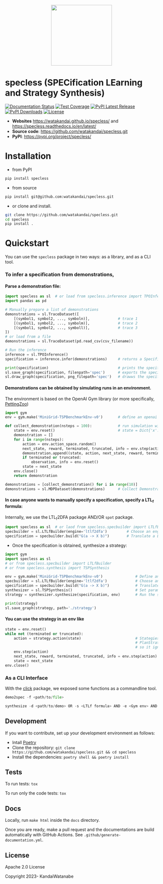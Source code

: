 
<p align="center">
    <img src="https://github.com/watakandai/specless/assets/11141442/315fc857-aa58-46a3-89a9-bdbbf7c68fcf" width="200" height="200">
</p>


# specless (SPECification LEarning and Strategy Synthesis)

[![Documentation Status](https://readthedocs.org/projects/specless/badge/?version=latest)](https://specless.readthedocs.io/en/latest/?badge=latest)
[![Test Coverage](https://img.shields.io/endpoint?url=https://gist.githubusercontent.com/watakandai/5f5c84f28e80b29f2f9ce92300859446/raw/covbadge.json)](https://img.shields.io/endpoint?url=https://gist.githubusercontent.com/watakandai/5f5c84f28e80b29f2f9ce92300859446/raw/covbadge.json)
[![PyPI Latest Release](https://img.shields.io/pypi/v/specless)](https://pypi.org/project/specless/)
[![PyPI Downloads](https://img.shields.io/pypi/dm/specless)](https://pypi.org/project/specless/)
[![License](https://img.shields.io/badge/License-Apache_2.0-blue.svg)](https://opensource.org/licenses/Apache-2.0)



- **Websites** https://watakandai.github.io/specless/ and https://specless.readthedocs.io/en/latest/
- **Source code**: https://github.com/watakandai/specless.git
- **PyPI**: https://pypi.org/project/specless/


# Installation

- from PyPI

```bash
pip install specless
```

- from source
```bash
pip install git@github.com:watakandai/specless.git
```

- or clone and install.
```bash
git clone https://github.com/watakandai/specless.git
cd specless
pip install .
```

# Quickstart

You can use the `specless` package in two ways: as a library, and as a CLI tool.



### To infer a specification from demonstrations,

#### Parse a demonstration file:
```python
import specless as sl  # or load from specless.inference import TPOInference
import pandas as pd

# Manually prepare a list of demonstrations
demonstrations = sl.TraceDataset([
    [(symbol1, symbol2, ..., symboln)],             # trace 1
    [(symbol1, symbol2, ..., symbolm)],             # trace 2
    [(symbol1, symbol2, ..., symboll)],             # trace 3
])
# or load from a file
demonstrations = sl.TraceDataset(pd.read_csv(csv_filename))

# Run the inference
inference = sl.TPOInference()
specification = inference.infer(demonstrations)     # returns a Specification

print(specification)                                # prints the specification
sl.save_graph(specification, filenpath='spec')      # exports the specification to a file
sl.draw_graph(specification, png_filepath='spec')   # drawws the specification to a file
```

#### Demonstrations can be obtained by simulating runs in an environment.
The environment is based on the OpenAI Gym library (or more specifically, [PettingZoo](https://pettingzoo.farama.org/index.html))
```python
import gym
env = gym.make('MiniGrid-TSPBenchmarkEnv-v0')       # define an openai gym env

def collect_demonstration(nsteps = 100):            # run simulation with random actions
    state = env.reset()                             # state = Dict{'x': gym.spaces.Space(), 'label': gym.spaces.Text()}
    demonstration = []
    for i in range(nsteps):
        action = env.action_space.random()
        next_state, reward, terminated, truncated, info = env.step(action)
        demonstration.append((state, action, next_state, reward, terminated, truncated, info))
        if terminated or truncated:
            observation, info = env.reset()
        state = next_state
    env.close()
    return demonstration

demonstrations = [collect_demonstration() for i in range(10)]
demonstrations = sl.MDPDataset(demonstrations)      # Collect Demonstrations
```

#### In case anyone wants to manually specify a specification, specify a LTL<sub>f</sub> formula:
Internally, we use the LTL<sub>f</sub>2DFA package AND/OR `spot` package.
```python
import specless as sl  # or laod from specless.specbuilder import LTLfBuilder
specbuilder = sl.LTLfBuilder(engine='ltlf2dfa')         # Choose an engine
specification = specbuilder.build("G(a -> X b)")        # Translate a LTLf formula to specification class
```


- Once the specification is obtained, synthesize a strategy:
```python
import gym
import specless as sl
# or from specless.specbuilder import LTLfBuilder
# or from specless.synthesis import TSPSynthesis

env = gym.make('MiniGrid-TSPBenchmarkEnv-v0')               # Define an env
specbuilder = sl.LTLfBuilder(engine='ltlf2dfa')             # Choose an engine
specification = specbuilder.build("G(a -> X b)")            # Translate a LTLf formula to specification class
synthesizer = sl.TSPSynthesis()                             # Set parameters at initialization
strategy = synthesizer.synthesize(specification, env)       # Run the synthesis Algorithm

print(strategy)
sl.save_graph(strategy, path='./strategy')
```

#### You can use the strategy in an env like
```python
state = env.reset()
while not (terminated or truncated):
    action = strategy.action(state)                         # Stategies in general should make decision based on an observed state
                                                            # PlanStrategy class is a feedforward strategy (precomputed plan)
                                                            # so it ignores whatever state it observes.
    env.step(action)
    next_state, reward, terminated, truncated, info = env.step(action)
    state = next_state
env.close()
```

### As a CLI Interface
With the [click](https://click.palletsprojects.com/en/8.1.x/) package, we exposed some functions as a commandline tool.

```python
demo2spec -f <path/to/file>
```

```python
synthesize -d <path/to/demo> OR -s <LTLf formula> AND -e <Gym env> AND -p <path/to/param>
```



## Development

If you want to contribute, set up your development environment as follows:

- Intall [Poetry](https://python-poetry.org)
- Clone the repository: `git clone https://github.com/watakandai/specless.git && cd specless`
- Install the dependencies: `poetry shell && poetry install`

## Tests

To run tests: `tox`

To run only the code tests: `tox`

## Docs

Locally, run `make html` inside the `docs` directory.

Once you are ready, make a pull request and the documentations are build automatically with GitHub Actions.
See `.github/generate-documentation.yml`.

## License

Apache 2.0 License

Copyright 2023- KandaiWatanabe

